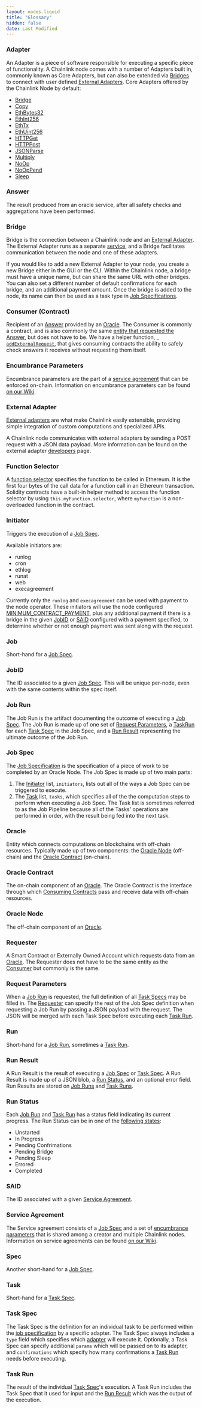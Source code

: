 ```yaml
---
layout: nodes.liquid
title: "Glossary"
hidden: false
date: Last Modified
---
```

### Adapter

An Adapter is a piece of software responsible for executing a specific piece of functionality. A Chainlink node comes with a number of Adapters built in, commonly known as Core Adapters, but can also be extended via [Bridges](#section-bridge) to connect with user defined [External Adapters](#section-external-adapter). Core Adapters offered by the Chainlink Node by default:

- [Bridge](https://docs.chain.link/docs/adapters#section-bridge)
- [Copy](https://docs.chain.link/docs/adapters#section-copy)
- [EthBytes32](https://docs.chain.link/docs/adapters#section-ethbytes32)
- [EthInt256](https://docs.chain.link/docs/adapters#section-ethint256)
- [EthTx](https://docs.chain.link/docs/adapters#section-ethtx)
- [EthUint256](https://docs.chain.link/docs/adapters#section-ethuint256)
- [HTTPGet](https://docs.chain.link/docs/adapters#section-httpget)
- [HTTPPost](https://docs.chain.link/docs/adapters#section-httppost)
- [JSONParse](https://docs.chain.link/docs/adapters#section-jsonparse)
- [Multiply](https://docs.chain.link/docs/adapters#section-multiply)
- [NoOp](https://docs.chain.link/docs/adapters#section-noop)
- [NoOpPend](https://docs.chain.link/docs/adapters#section-nooppend)
- [Sleep](https://docs.chain.link/docs/adapters#section-sleep)

### Answer

The result produced from an oracle service, after all safety checks and aggregations have been performed. 

### Bridge

Bridge is the connection between a Chainlink node and an [External Adapter](#section-external-adapter). The External Adapter runs as a separate [service](https://en.wikipedia.org/wiki/Service-oriented_architecture), and a Bridge facilitates communication between the node and one of these adapters. 

If you would like to add a new External Adapter to your node, you create a new Bridge either in the GUI or the CLI. Within the Chainlink node, a bridge must have a unique name, but can share the same URL with other bridges. You can also set a different number of default confirmations for each bridge, and an additional payment amount. Once the bridge is added to the node, its name can then be used as a task type in [Job Specifications](../job-specifications).

### Consumer (Contract)

Recipient of an [Answer](#section-answer) provided by an [Oracle](#section-oracle). The Consumer is commonly a contract, and is also commonly the same [entity that requested the Answer](#section-requester), but does not have to be. We have a helper function, [`
addExternalRequest`](../chainlinked-helpers-and-functions#section-addexternalrequest), that gives consuming contracts the ability to safely check answers it receives without requesting them itself.

### Encumbrance Parameters

Encumbrance parameters are the part of a [service agreement](#section-service-agreement) that can be enforced on-chain. Information on encumbrance parameters can be found <a href="https://github.com/smartcontractkit/chainlink/wiki/Protocol-Information#encumbrance" target="_blank">on our Wiki</a>.

### External Adapter

[External adapters](https://github.com/smartcontractkit/chainlink/wiki/External-Adapters) are what make Chainlink easily extensible, providing simple integration of custom computations and specialized APIs.

A Chainlink node communicates with external adapters by sending a POST request with a JSON data payload. More information can be found on the external adapter [developers](../developers) page.

### Function Selector

A [function selector](https://solidity.readthedocs.io/en/develop/abi-spec.html#function-selector) specifies the function to be called in Ethereum. It is the first four bytes of the call data for a function call in an Ethereum transaction. Solidity contracts have a built-in helper method to access the function selector by using `this.myFunction.selector`, where `myFunction` is a non-overloaded function in the contract.

### Initiator

Triggers the execution of a [Job Spec](#section-job-spec). 

Available initiators are:

- runlog
- cron
- ethlog
- runat
- web
- execagreement

Currently only the `runlog` and `execagreement` can be used with payment to the node operator. These initiators will use the node configured [MINIMUM_CONTRACT_PAYMENT](../configuration-variables#section-minimum_contract_payment), plus any additional payment if there is a bridge in the given [JobID](#section-jobid) or [SAID](#section-said) configured with a payment specified, to determine whether or not enough payment was sent along with the request.

### Job

Short-hand for a [Job Spec](#section-job-spec).

### JobID

The ID associated to a given [Job Spec](#section-job-spec). This will be unique per-node, even with the same contents within the spec itself.

### Job Run

The Job Run is the artifact documenting the outcome of executing a [Job Spec](#section-job-spec). The Job Run is made up of one set of [Request Parameters](#section-request-parameters), a [TaskRun](#section-task-run) for each [Task Spec](#section-task-spec) in the Job Spec, and a [Run Result](#section-run-result) representing the ultimate outcome of the Job Run.

### Job Spec

The [Job Specification](../job-specifications) is the specification of a piece of work to be completed by an Oracle Node. The Job Spec is made up of two main parts:

1. The [Initiator](#section-initiator) list, `initiators`, lists out all of the ways a Job Spec can be triggered to execute.
2. The [Task](#section-task-spec) list, `tasks`, which specifies all of the  the computation steps to perform when executing a Job Spec. The Task list is sometimes referred to as the Job Pipeline because all of the Tasks' operations are performed in order, with the result being fed into the next task. 

### Oracle 

Entity which connects computations on blockchains with off-chain resources. Typically made up of two components: the [Oracle Node](#section-oracle-node) (off-chain) and the [Oracle Contract](#section-oracle-contract) (on-chain).

### Oracle Contract

The on-chain component of an [Oracle](#section-oracle). The Oracle Contract is the interface through which [Consuming Contracts](#section-consumer-contract-) pass and receive data with off-chain resources.

### Oracle Node

The off-chain component of an [Oracle](#section-oracle).

### Requester

A Smart Contract or Externally Owned Account which requests data from an [Oracle](#section-oracle). The Requester does not have to be the same entity as the [Consumer](#section-consumer-contract-) but commonly is the same.

### Request Parameters

When a [Job Run](#section-job-run) is requested, the full definition of all [Task Specs](#section-task-spec) may be filled in. The [Requester](#section-requester) can specify the rest of the Job Spec definition when requesting a Job Run by passing a JSON payload with the request. The JSON will be merged with each Task Spec before executing each [Task Run](#section-task-run).

### Run

Short-hand for a [Job Run](#section-job-run), sometimes a [Task Run](#section-task-run).

### Run Result

A Run Result is the result of executing a [Job Spec](#section-job-spec) or [Task Spec](#section-task-spec). A Run Result is made up of a JSON blob, a [Run Status](#section-run-status), and an optional error field. Run Results are stored on [Job Runs](#section-job-run) and [Task Runs](#section-task-runs).

### Run Status

Each [Job Run](#section-job-run) and [Task Run](#section-task-run) has a status field indicating its current progress. The Run Status can be in one of the [following states](https://godoc.org/github.com/smartcontractkit/chainlink/core/store/models#pkg-constants):

- Unstarted
- In Progress
- Pending Confrimations
- Pending Bridge
- Pending Sleep
- Errored
- Completed

### SAID

The ID associated with a given [Service Agreement](#section-service-agreement).

### Service Agreement

The Service agreement consists of a [Job Spec](#section-job-spec) and a set of [encumbrance parameters](#section-encumbrance-parameters) that is shared among a creator and multiple Chainlink nodes. Information on service agreements can be found <a href="https://github.com/smartcontractkit/chainlink/wiki/Protocol-Information#service-agreements" target="_blank">on our Wiki</a>.

### Spec

Another short-hand for a [Job Spec](#section-job-spec).

### Task

Short-hand for a [Task Spec](#section-task-spec).

### Task Spec

The Task Spec is the definition for an individual task to be performed within the [job specification](../job-specifications) by a specific adapter. The Task Spec always includes a `type` field which specifies which [adapter](#section-adapter) will execute it. Optionally, a Task Spec can specify additional `params` which will be passed on to its adapter, and `confirmations` which specify how many confirmations a [Task Run](#section-task-run) needs before executing.

### Task Run

The result of the individual [Task Spec](#section-task-spec)'s execution. A Task Run includes the Task Spec that it used for input and the [Run Result](#section-run-result) which was the output of the execution.